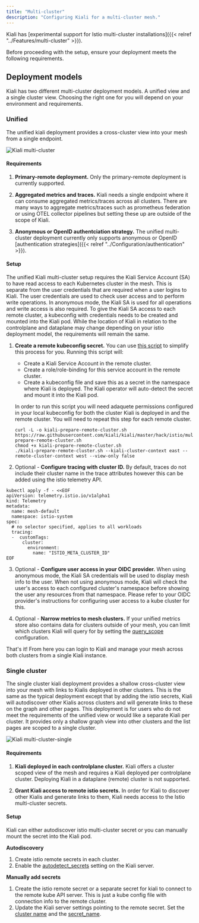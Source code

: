 ```yaml
---
title: "Multi-cluster"
description: "Configuring Kiali for a multi-cluster mesh."
---
```


Kiali has [experimental support for Istio multi-cluster installations]({{< relref "../Features/multi-cluster" >}}).

Before proceeding with the setup, ensure your deployment meets the following requirements.

## Deployment models

Kiali has two different multi-cluster deployment models. A unified view and a single cluster view. Choosing the right one for you will depend on your environment and requirements.

### Unified

The unified kiali deployment provides a cross-cluster view into your mesh from a single endpoint.

![Kiali multi-cluster](/images/documentation/configuration/multi-cluster.png)

#### Requirements

1. **Primary-remote deployment.** Only the primary-remote deployment is currently supported.

2. **Aggregated metrics and traces.** Kiali needs a single endpoint where it can consume aggregated metrics/traces across all clusters. There are many ways to aggregate metrics/traces such as prometheus federation or using OTEL collector pipelines but setting these up are outside of the scope of Kiali.

3. **Anonymous or OpenID authentciation strategy.** The unified multi-cluster deployment currently only supports anonymous or OpenID [authentication strategies]({{< relref "../Configuration/authentication" >}}).

#### Setup

The unified Kiali multi-cluster setup requires the Kiali Service Account (SA) to have read access to each Kubernetes cluster in the mesh. This is separate from the user credentials that are required when a user logins to Kiali. The user credentials are used to check user access and to perform write operations. In anonymous mode, the Kiali SA is used for all operations and write access is also required. To give the Kiali SA access to each remote cluster, a kubeconfig with credentials needs to be created and mounted into the Kiali pod. While the location of Kiali in relation to the controlplane and dataplane may change depending on your istio deployment model, the requirements will remain the same.

1. **Create a remote kubeconfig secret.** You can use [this script](https://github.com/kiali/kiali/blob/master/hack/istio/multicluster/kiali-prepare-remote-cluster.sh) to simplify this process for you. Running this script will:

   - Create a Kiali Service Account in the remote cluster.
   - Create a role/role-binding for this service account in the remote cluster.
   - Create a kubeconfig file and save this as a secret in the namespace where Kiali is deployed. The Kiali operator will auto-detect the secret and mount it into the Kiali pod.

   In order to run this script you will need adaquete permissions configured in your local kubeconfig for both the cluster Kiali is deployed in and the remote cluster. You will need to repeat this step for each remote cluster.

   ```
   curl -L -o kiali-prepare-remote-cluster.sh https://raw.githubusercontent.com/kiali/kiali/master/hack/istio/multicluster/kiali-prepare-remote-cluster.sh
   chmod +x kiali-prepare-remote-cluster.sh
   ./kiali-prepare-remote-cluster.sh --kiali-cluster-context east --remote-cluster-context west --view-only false
   ```

2. Optional - **Configure tracing with cluster ID.** By default, traces do not include their cluster name in the trace attributes however this can be added using the istio telemetry API.

```
kubectl apply -f - <<EOF
apiVersion: telemetry.istio.io/v1alpha1
kind: Telemetry
metadata:
  name: mesh-default
  namespace: istio-system
spec:
  # no selector specified, applies to all workloads
  tracing:
  -  customTags:
      cluster:
        environment:
          name: "ISTIO_META_CLUSTER_ID"
EOF
```

3. Optional - **Configure user access in your OIDC provider.** When using anonymous mode, the Kiali SA credentials will be used to display mesh info to the user. When not using anonymous mode, Kiali will check the user's access to each configured cluster's namespace before showing the user any resources from that namespace. Please refer to your OIDC provider's instructions for configuring user access to a kube cluster for this.

4. Optional - **Narrow metrics to mesh clusters.** If your unified metrics store also contains data for clusters outside of your mesh, you can limit which clusters Kiali will query for by setting the [query_scope](/docs/configuration/kialis.kiali.io#.spec.external_services.custom_dashboards.prometheus.query_scope) configuration.

That's it! From here you can login to Kiali and manage your mesh across both clusters from a single Kiali instance.

### Single cluster

The single cluster kiali deployment provides a shallow cross-cluster view into your mesh with links to Kialis deployed in other clusters. This is the same as the typical deployment except that by adding the istio secrets, Kiali will autodiscover other Kialis across clusters and will generate links to these on the graph and other pages. This deployment is for users who do not meet the requirements of the unified view or would like a separate Kiali per cluster. It provides only a shallow graph view into other clusters and the list pages are scoped to a single cluster.

![Kiali multi-cluster-single](/images/documentation/configuration/multi-cluster-single.png)

#### Requirements

1. **Kiali deployed in each controlplane cluster.** Kiali offers a cluster scoped view of the mesh and requires a Kiali deployed per controlplane cluster. Deploying Kiali in a dataplane (remote) cluster is not supported.

2. **Grant Kiali access to remote istio secrets.** In order for Kiali to discover other Kialis and generate links to them, Kiali needs access to the Istio multi-cluster secrets.

#### Setup

Kiali can either autodiscover istio multi-cluster secret or you can manually mount the secret into the Kiali pod.

**Autodiscovery**

1. Create istio remote secrets in each cluster.
2. Enable the [autodetect_secrets](/docs/configuration/kialis.kiali.io#.spec.kiali_feature_flags.clustering.autodetect_secrets.enabled) setting on the Kiali server.

**Manually add secrets**

1. Create the istio remote secret or a separate secret for kiali to connect to the remote kube API server. This is just a kube config file with connection info to the remote cluster.
2. Update the Kiali server settings pointing to the remote secret. Set the [cluster name](https://kiali.io/docs/configuration/kialis.kiali.io/#.spec.kiali_feature_flags.clustering.clusters[*].name) and the [secret_name](https://kiali.io/docs/configuration/kialis.kiali.io/#.spec.kiali_feature_flags.clustering.clusters[*].secret_name).
